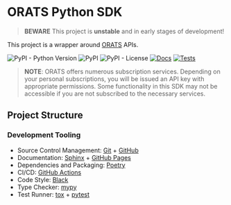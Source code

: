 # ORATS Python SDK

> **BEWARE** This project is **unstable** and in early stages of development!

This project is a wrapper around [ORATS](https://orats.com/) APIs.

![PyPI - Python Version](https://img.shields.io/pypi/pyversions/orats)
![PyPI](https://img.shields.io/pypi/v/orats)
![PyPI - License](https://img.shields.io/pypi/l/orats)
[![Docs](https://github.com/lucasmlofaro/orats-python/actions/workflows/build-docs.yml/badge.svg)](https://github.com/lucasmlofaro/orats-python/actions/workflows/build-docs.yml)
[![Tests](https://github.com/lucasmlofaro/orats-python/actions/workflows/run-tests.yml/badge.svg)](https://github.com/lucasmlofaro/orats-python/actions/workflows/run-tests.yml)

> **NOTE**: ORATS offers numerous subscription services.
Depending on your personal subscriptions, you will be issued an API key with
appropriate permissions. Some functionality in this SDK may not be accessible
if you are not subscribed to the necessary services.

## Project Structure

### Development Tooling

- Source Control Management: [Git](https://git-scm.com/) + [GitHub](https://github.com/)
- Documentation: [Sphinx](https://www.sphinx-doc.org/) + [GitHub Pages](https://pages.github.com/)
- Dependencies and Packaging: [Poetry](https://python-poetry.org/)
- CI/CD: [GitHub Actions](https://github.com/features/actions)
- Code Style: [Black](https://pypi.org/project/black/)
- Type Checker: [mypy](http://mypy-lang.org/)
- Test Runner: [tox](https://tox.wiki/) + [pytest](https://docs.pytest.org/)
